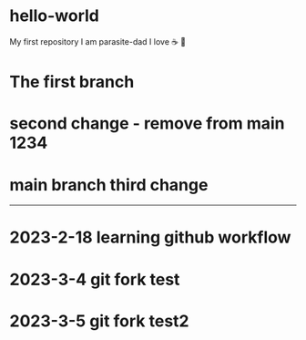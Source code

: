 # hello-world
My first repository
I am parasite-dad
I love ☕ 🍕

# The first branch
# second change - remove from main 1234
# main branch third change

---
# 2023-2-18 learning github workflow

# 2023-3-4 git fork test
# 2023-3-5 git fork test2